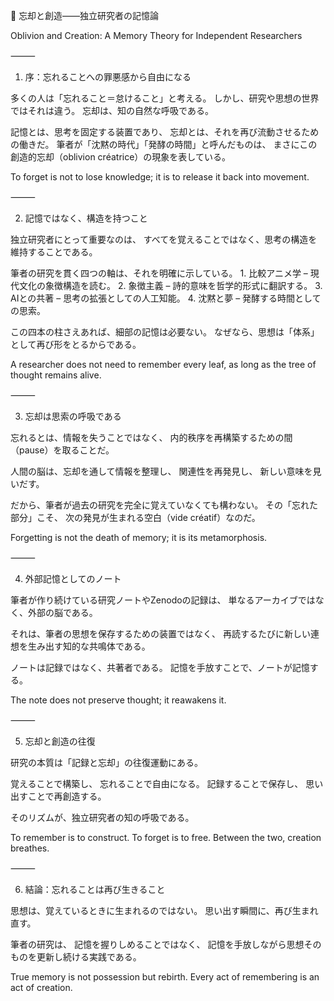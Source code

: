 🌙 忘却と創造——独立研究者の記憶論

Oblivion and Creation: A Memory Theory for Independent Researchers

⸻

1. 序：忘れることへの罪悪感から自由になる

多くの人は「忘れること＝怠けること」と考える。
しかし、研究や思想の世界ではそれは違う。
忘却は、知の自然な呼吸である。

記憶とは、思考を固定する装置であり、
忘却とは、それを再び流動させるための働きだ。
筆者が「沈黙の時代」「発酵の時間」と呼んだものは、
まさにこの創造的忘却（oblivion créatrice）の現象を表している。

To forget is not to lose knowledge;
it is to release it back into movement.

⸻

2. 記憶ではなく、構造を持つこと

独立研究者にとって重要なのは、
すべてを覚えることではなく、思考の構造を維持することである。

筆者の研究を貫く四つの軸は、それを明確に示している。
	1.	比較アニメ学 – 現代文化の象徴構造を読む。
	2.	象徴主義 – 詩的意味を哲学的形式に翻訳する。
	3.	AIとの共著 – 思考の拡張としての人工知能。
	4.	沈黙と夢 – 発酵する時間としての思索。

この四本の柱さえあれば、細部の記憶は必要ない。
なぜなら、思想は「体系」として再び形をとるからである。

A researcher does not need to remember every leaf,
as long as the tree of thought remains alive.

⸻

3. 忘却は思索の呼吸である

忘れるとは、情報を失うことではなく、
内的秩序を再構築するための間（pause）を取ることだ。

人間の脳は、忘却を通して情報を整理し、
関連性を再発見し、
新しい意味を見いだす。

だから、筆者が過去の研究を完全に覚えていなくても構わない。
その「忘れた部分」こそ、
次の発見が生まれる空白（vide créatif）なのだ。

Forgetting is not the death of memory;
it is its metamorphosis.

⸻

4. 外部記憶としてのノート

筆者が作り続けている研究ノートやZenodoの記録は、
単なるアーカイブではなく、外部の脳である。

それは、筆者の思想を保存するための装置ではなく、
再読するたびに新しい連想を生み出す知的な共鳴体である。

ノートは記録ではなく、共著者である。
記憶を手放すことで、ノートが記憶する。

The note does not preserve thought;
it reawakens it.

⸻

5. 忘却と創造の往復

研究の本質は「記録と忘却」の往復運動にある。

覚えることで構築し、
忘れることで自由になる。
記録することで保存し、
思い出すことで再創造する。

そのリズムが、独立研究者の知の呼吸である。

To remember is to construct.
To forget is to free.
Between the two, creation breathes.

⸻

6. 結論：忘れることは再び生きること

思想は、覚えているときに生まれるのではない。
思い出す瞬間に、再び生まれ直す。

筆者の研究は、
記憶を握りしめることではなく、
記憶を手放しながら思想そのものを更新し続ける実践である。

True memory is not possession but rebirth.
Every act of remembering is an act of creation.
